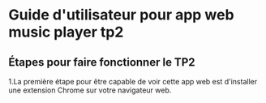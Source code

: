 # Guide d'utilisateur pour app web music player tp2

## Étapes pour faire fonctionner le TP2

1.La première étape pour être capable de voir cette app web est d'installer une extension Chrome sur votre navigateur web.